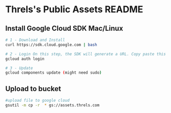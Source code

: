# Threls's Public Assets README


## Install Google Cloud SDK Mac/Linux
``` bash
# 1 - Download and Install
curl https://sdk.cloud.google.com | bash 

# 2 - Login On this step, the SDK will generate a URL. Copy paste this URL into a browser, sign in, and copy/paste the code it gives you.)
gcloud auth login

# 3 - Update
gcloud components update (might need sudo)
```

## Upload to bucket
``` bash
#upload file to google cloud
gsutil -m cp -r  * gs://assets.threls.com
```
